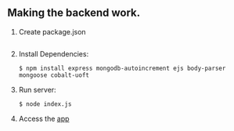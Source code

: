## Making the backend work.

1. Create package.json
    ```$ npm init

2. Install Dependencies:

    ```$ npm install express mongodb-autoincrement ejs body-parser mongoose cobalt-uoft```

3. Run server:

    ```$ node index.js```

4. Access the [app](http://localhost:3000/)
